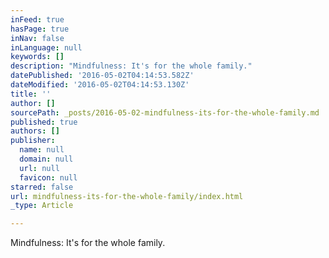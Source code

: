 ```yaml
---
inFeed: true
hasPage: true
inNav: false
inLanguage: null
keywords: []
description: "Mindfulness: It's for the whole family."
datePublished: '2016-05-02T04:14:53.582Z'
dateModified: '2016-05-02T04:14:53.130Z'
title: ''
author: []
sourcePath: _posts/2016-05-02-mindfulness-its-for-the-whole-family.md
published: true
authors: []
publisher:
  name: null
  domain: null
  url: null
  favicon: null
starred: false
url: mindfulness-its-for-the-whole-family/index.html
_type: Article

---
```

Mindfulness: It's for the whole family.
